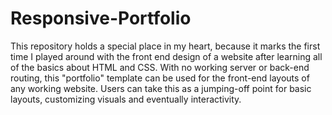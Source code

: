 # Responsive-Portfolio
This repository holds a special place in my heart, because it marks the first time I played around with the front end design of a website after learning all of the basics about HTML and CSS.
With no working server or back-end routing, this "portfolio" template can be used for the front-end layouts of any working website. Users can take this as a jumping-off point for basic layouts, customizing visuals and eventually interactivity.
